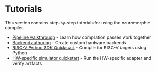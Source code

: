 # Tutorials

This section contains step-by-step tutorials for using the neuromorphic compiler.

- [Pipeline walkthrough](../tutorials/pipeline.md) - Learn how compilation passes work together
- [Backend authoring](../tutorials/backend_authoring.md) - Create custom hardware backends
- [RISC-V Python SDK Quickstart](../tutorials/riscv_pysdk_quickstart.md) - Compile for RISC-V targets using Python
- [HW-specific simulator quickstart](./tutorials/sim_hw_specific.md) - Run the HW-specific adapter and verify artifacts
